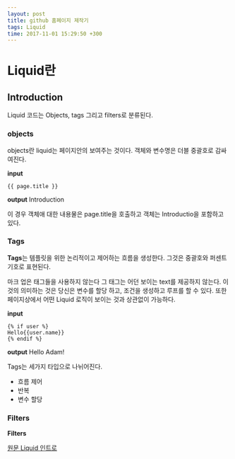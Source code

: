 ```yaml
---
layout: post
title: github 홈페이지 제작기 
tags: Liquid
time: 2017-11-01 15:29:50 +300
---
```


# Liquid란 

## Introduction 

Liquid 코드는 Objects, tags 그리고 filters로 분류된다. 

### objects
objects란 liquid는 페이지안의 보여주는 것이다. 객체와 변수명은 더블 중괄호로 감싸여진다. 

**input**
```
{{ page.title }}

```

**output**
Introduction

이 경우 객체애 대한 내용물은 page.title을 호출하고 객체는 Introductio을 포함하고 있다. 

### Tags
**Tags**는 템플릿을 위한 논리적이고 제어하는 흐름을 생성한다. 그것은 중괄호와 퍼센트 기호로 표현된다.

마크 업은 태그들을 사용하지 않는다 그 태그는 어던 보이는 text를 제공하지 않는다.
이것의 의미하는 것은 당신은 변수를 할당 하고, 조건을 생성하고 루프를 할 수 있다. 
 또한 페이지상에서 어떤 Liquid 로직이 보이는 것과 상관없이 가능하다. 

**input**

```
{% if user %}
Hello{{user.name}}
{% endif %}
```

**output**
Hello Adam!

Tags는 세가지 타입으로 나뉘어진다. 
* 흐름 제어 
* 반복 
* 변수 할당


### Filters

**Filters**












[원문 Liquid 인트로](https://shopify.github.io/liquid/basics/introduction/)